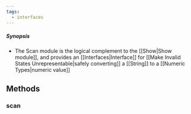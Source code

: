 ```yaml
---
tags:
  - interfaces
---
```

##### Synopsis
- The Scan module is the logical complement to the [[Show|Show module]], and provides an [[Interfaces|Interface]] for [[Make Invalid States Unrepresentable|safely converting]] a [[String]] to a [[Numeric Types|numeric value]]

## Methods

### scan


